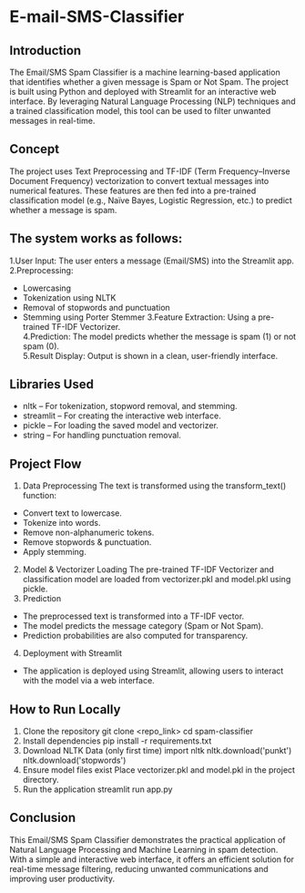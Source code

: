 # E-mail-SMS-Classifier
## Introduction
The Email/SMS Spam Classifier is a machine learning-based application that identifies whether a given message is Spam or Not Spam. The project is built using Python and deployed with Streamlit for an interactive web interface. By leveraging Natural Language Processing (NLP) techniques and a trained classification model, this tool can be used to filter unwanted messages in real-time.<br>
## Concept
The project uses Text Preprocessing and TF-IDF (Term Frequency–Inverse Document Frequency) vectorization to convert textual messages into numerical features. These features are then fed into a pre-trained classification model (e.g., Naïve Bayes, Logistic Regression, etc.) to predict whether a message is spam.<br>
## The system works as follows:
1.User Input: The user enters a message (Email/SMS) into the Streamlit app.<br>
2.Preprocessing:
 - Lowercasing
 - Tokenization using NLTK
 - Removal of stopwords and punctuation
 - Stemming using Porter Stemmer
3.Feature Extraction: Using a pre-trained TF-IDF Vectorizer.<br>
4.Prediction: The model predicts whether the message is spam (1) or not spam (0).<br>
5.Result Display: Output is shown in a clean, user-friendly interface.<br>
## Libraries Used
 - nltk – For tokenization, stopword removal, and stemming.
 - streamlit – For creating the interactive web interface.
 - pickle – For loading the saved model and vectorizer.
 - string – For handling punctuation removal.<br>
 ## Project Flow
  1. Data Preprocessing
 The text is transformed using the transform_text() function:
 - Convert text to lowercase.
 - Tokenize into words.
 - Remove non-alphanumeric tokens.
 - Remove stopwords & punctuation.
 - Apply stemming.<br>
 2. Model & Vectorizer Loading
 The pre-trained TF-IDF Vectorizer and classification model are loaded from vectorizer.pkl and model.pkl using pickle.<br>
 3. Prediction
 - The preprocessed text is transformed into a TF-IDF vector.
 - The model predicts the message category (Spam or Not Spam).
 - Prediction probabilities are also computed for transparency.<br>
 4. Deployment with Streamlit
 - The application is deployed using Streamlit, allowing users to interact with the model via a web interface.<br>
## How to Run Locally
 1. Clone the repository
    git clone <repo_link>
    cd spam-classifier<br>
 2. Install dependencies
    pip install -r requirements.txt<br>
 3. Download NLTK Data (only first time)
    import nltk
    nltk.download('punkt')
    nltk.download('stopwords')<br>
 4. Ensure model files exist
    Place vectorizer.pkl and model.pkl in the project directory.<br>
5.  Run the application
    streamlit run app.py<br>
## Conclusion
This Email/SMS Spam Classifier demonstrates the practical application of Natural Language Processing and Machine Learning in spam detection. With a simple and interactive web interface, it offers an efficient solution for real-time message filtering, reducing unwanted communications and improving user productivity. <br>
    

